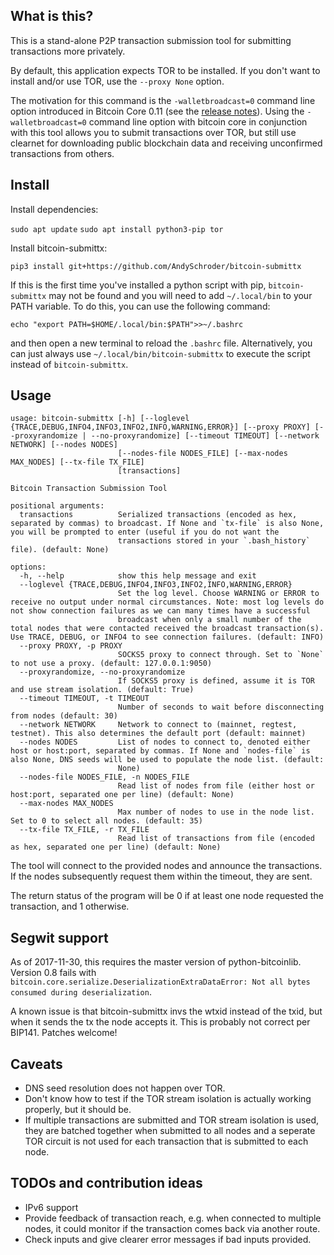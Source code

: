 What is this?
--------------

This is a stand-alone P2P transaction submission tool for submitting transactions more privately.

By default, this application expects TOR to be installed. If you don't want to install and/or use TOR, use the `--proxy None` option.

The motivation for this command is the `-walletbroadcast=0` command line option introduced in Bitcoin Core 0.11 (see the [release notes](https://github.com/bitcoin/bitcoin/blob/v0.11.0rc1/doc/release-notes.md#privacy-disable-wallet-transaction-broadcast)). Using the `-walletbroadcast=0` command line option with bitcoin core in conjunction with this tool allows you to submit transactions over TOR, but still use clearnet for downloading public blockchain data and receiving unconfirmed transactions from others.


Install
------------

Install dependencies:

`sudo apt update`
`sudo apt install python3-pip tor`

Install bitcoin-submittx:

`pip3 install git+https://github.com/AndySchroder/bitcoin-submittx`

If this is the first time you've installed a python script with pip, `bitcoin-submittx` may not be found and you will need to add `~/.local/bin` to your PATH variable. To do this, you can use the following command:

`echo "export PATH=$HOME/.local/bin:$PATH">>~/.bashrc`

and then open a new terminal to reload the `.bashrc` file. Alternatively, you can just always use `~/.local/bin/bitcoin-submittx` to execute the script instead of `bitcoin-submittx`.


Usage
--------

```
usage: bitcoin-submittx [-h] [--loglevel {TRACE,DEBUG,INFO4,INFO3,INFO2,INFO,WARNING,ERROR}] [--proxy PROXY] [--proxyrandomize | --no-proxyrandomize] [--timeout TIMEOUT] [--network NETWORK] [--nodes NODES]
                        [--nodes-file NODES_FILE] [--max-nodes MAX_NODES] [--tx-file TX_FILE]
                        [transactions]

Bitcoin Transaction Submission Tool

positional arguments:
  transactions          Serialized transactions (encoded as hex, separated by commas) to broadcast. If None and `tx-file` is also None, you will be prompted to enter (useful if you do not want the
                        transactions stored in your `.bash_history` file). (default: None)

options:
  -h, --help            show this help message and exit
  --loglevel {TRACE,DEBUG,INFO4,INFO3,INFO2,INFO,WARNING,ERROR}
                        Set the log level. Choose WARNING or ERROR to receive no output under normal circumstances. Note: most log levels do not show connection failures as we can many times have a successful
                        broadcast when only a small number of the total nodes that were contacted received the broadcast transaction(s). Use TRACE, DEBUG, or INFO4 to see connection failures. (default: INFO)
  --proxy PROXY, -p PROXY
                        SOCKS5 proxy to connect through. Set to `None` to not use a proxy. (default: 127.0.0.1:9050)
  --proxyrandomize, --no-proxyrandomize
                        If SOCKS5 proxy is defined, assume it is TOR and use stream isolation. (default: True)
  --timeout TIMEOUT, -t TIMEOUT
                        Number of seconds to wait before disconnecting from nodes (default: 30)
  --network NETWORK     Network to connect to (mainnet, regtest, testnet). This also determines the default port (default: mainnet)
  --nodes NODES         List of nodes to connect to, denoted either host or host:port, separated by commas. If None and `nodes-file` is also None, DNS seeds will be used to populate the node list. (default:
                        None)
  --nodes-file NODES_FILE, -n NODES_FILE
                        Read list of nodes from file (either host or host:port, separated one per line) (default: None)
  --max-nodes MAX_NODES
                        Max number of nodes to use in the node list. Set to 0 to select all nodes. (default: 35)
  --tx-file TX_FILE, -r TX_FILE
                        Read list of transactions from file (encoded as hex, separated one per line) (default: None)
```

The tool will connect to the provided nodes and announce the transactions. If the
nodes subsequently request them within the timeout, they are sent.

The return status of the program will be 0 if at least one node requested the transaction, and 1
otherwise.


Segwit support
---------------

As of 2017-11-30, this requires the master version of python-bitcoinlib.
Version 0.8 fails with `bitcoin.core.serialize.DeserializationExtraDataError: Not all bytes consumed during deserialization`.

A known issue is that bitcoin-submittx invs the wtxid instead of the txid, but
when it sends the tx the node accepts it. This is probably not correct per
BIP141. Patches welcome!


Caveats
-------
- DNS seed resolution does not happen over TOR.
- Don't know how to test if the TOR stream isolation is actually working properly, but it should be.
- If multiple transactions are submitted and TOR stream isolation is used, they are batched together when submitted to all nodes and a seperate TOR circuit is not used for each transaction that is submitted to each node.


TODOs and contribution ideas
-----------------------------

- IPv6 support
- Provide feedback of transaction reach, e.g. when connected to multiple nodes, it could monitor if the transaction comes back via another route.
- Check inputs and give clearer error messages if bad inputs provided.


